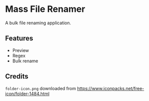 # Mass File Renamer

A bulk file renaming application.

## Features

* Preview
* Regex
* Bulk rename

## Credits

`folder-icon.png` downloaded from https://www.iconpacks.net/free-icon/folder-1484.html